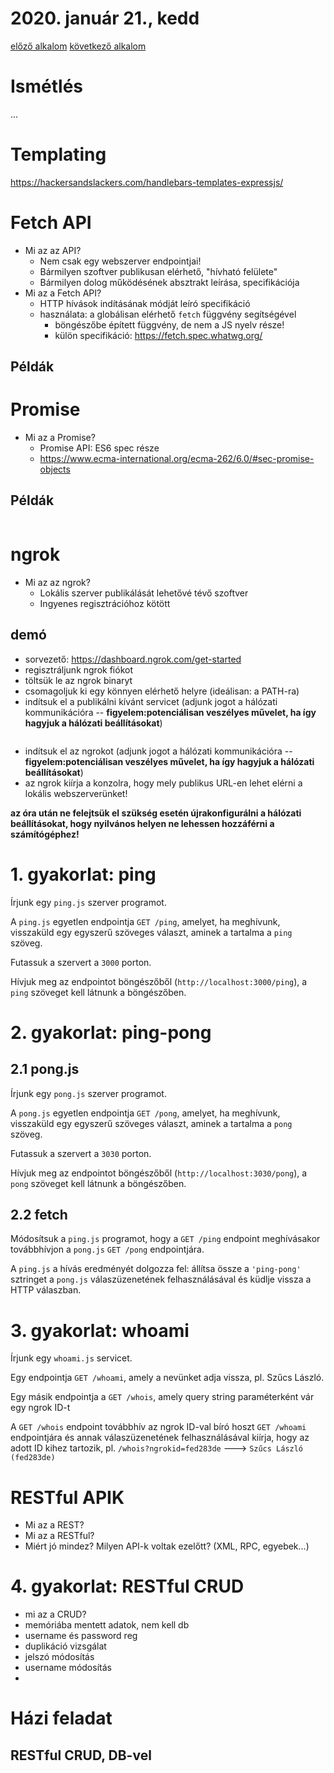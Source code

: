 # 2020. január 21., kedd


[előző alkalom](../20200118) [következő alkalom](../20200124)

# Ismétlés

...

# Templating

https://hackersandslackers.com/handlebars-templates-expressjs/

# Fetch API

- Mi az az API?
  - Nem csak egy webszerver endpointjai!
  - Bármilyen szoftver publikusan elérhető, "hívható felülete"
  - Bármilyen dolog működésének absztrakt leírása, specifikációja
- Mi az a Fetch API?
  - HTTP hívások indításának módját leíró specifikáció
  - használata: a globálisan elérhető `fetch` függvény segítségével
    - böngészőbe épített függvény, de nem a JS nyelv része!
    - külön specifikáció: https://fetch.spec.whatwg.org/

## Példák


# Promise

- Mi az a Promise?
  - Promise API: ES6 spec része
  - https://www.ecma-international.org/ecma-262/6.0/#sec-promise-objects

## Példák

```js

```

# ngrok

- Mi az az ngrok?
  - Lokális szerver publikálását lehetővé tévő szoftver
  - Ingyenes regisztrációhoz kötött

## demó

- sorvezető: https://dashboard.ngrok.com/get-started
- regisztráljunk ngrok fiókot
- töltsük le az ngrok binaryt
- csomagoljuk ki egy könnyen elérhető helyre (ideálisan: a PATH-ra)
- indítsuk el a publikálni kívánt servicet (adjunk jogot a hálózati kommunikációra -- **figyelem:potenciálisan veszélyes művelet, ha így hagyjuk a hálózati beállításokat**)

```js
```

- indítsuk el az ngrokot (adjunk jogot a hálózati kommunikációra -- **figyelem:potenciálisan veszélyes művelet, ha így hagyjuk a hálózati beállításokat**)
- az ngrok kiírja a konzolra, hogy mely publikus URL-en lehet elérni a lokális webszerverünket!

**az óra után ne felejtsük el szükség esetén újrakonfigurálni a hálózati beállításokat, hogy nyilvános helyen ne lehessen hozzáférni a számítógéphez!**




# 1. gyakorlat: ping

Írjunk egy `ping.js` szerver programot.

A `ping.js` egyetlen endpointja `GET /ping`, amelyet, ha meghívunk, visszaküld egy egyszerű
szöveges választ, aminek a tartalma a `ping` szöveg.

Futassuk a szervert a `3000` porton.

Hívjuk meg az endpointot böngészőből (`http://localhost:3000/ping`), a `ping` szöveget kell
látnunk a böngészőben.

# 2. gyakorlat: ping-pong

## 2.1 pong.js

Írjunk egy `pong.js` szerver programot.

A `pong.js` egyetlen endpointja `GET /pong`, amelyet, ha meghívunk, visszaküld egy egyszerű
szöveges választ, aminek a tartalma a `pong` szöveg.

Futassuk a szervert a `3030` porton.

Hívjuk meg az endpointot böngészőből (`http://localhost:3030/pong`), a `pong` szöveget kell
látnunk a böngészőben.

## 2.2 fetch

Módosítsuk a `ping.js` programot, hogy a `GET /ping` endpoint meghívásakor továbbhívjon a
`pong.js` `GET /pong` endpointjára.

A `ping.js` a hívás eredményét dolgozza fel: állítsa össze a `'ping-pong'` sztringet a `pong.js` válaszüzenetének felhasználásával és küdlje vissza a HTTP válaszban.

# 3. gyakorlat: whoami

Írjunk egy `whoami.js` servicet.

Egy endpointja `GET /whoami`, amely a nevünket adja vissza,
pl. Szűcs László.

Egy másik endpointja a `GET /whois`, amely query string paraméterként vár egy ngrok ID-t

A `GET /whois` endpoint továbbhív az ngrok ID-val bíró hoszt
`GET /whoami` endpointjára és annak válaszüzenetének felhasználásával kiírja, hogy az adott ID kihez tartozik, pl. `/whois?ngrokid=fed283de` ---> `Szűcs László (fed283de)`

# RESTful APIK

- Mi az a REST?
- Mi az a RESTful?
- Miért jó mindez? Milyen API-k voltak ezelőtt? (XML, RPC, egyebek...)

# 4. gyakorlat: RESTful CRUD

- mi az a CRUD?
- memóriába mentett adatok, nem kell db
- username és password reg
- duplikáció vizsgálat
- jelszó módosítás
- username módosítás
- 

# Házi feladat

## RESTful CRUD, DB-vel

